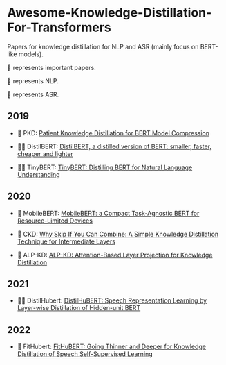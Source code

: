 # Awesome-Knowledge-Distillation-For-Transformers

Papers for knowledge distillation for NLP and ASR (mainly focus on BERT-like models).

🌟 represents important papers.

📕 represents NLP.

🎵 represents ASR.

## 2019

* 📕 PKD: [Patient Knowledge Distillation for BERT Model Compression](https://arxiv.org/abs/1908.09355)

* 🌟📕 DistilBERT: [DistilBERT, a distilled version of BERT: smaller, faster, cheaper and lighter](https://arxiv.org/abs/1910.01108)

* 🌟📕 TinyBERT: [TinyBERT: Distilling BERT for Natural Language Understanding](https://arxiv.org/abs/1909.10351)

## 2020



* 📕 MobileBERT: [MobileBERT: a Compact Task-Agnostic BERT for Resource-Limited Devices](https://arxiv.org/abs/2004.02984)

* 📕 CKD: [Why Skip If You Can Combine: A Simple Knowledge Distillation Technique for Intermediate Layers](https://arxiv.org/abs/2010.03034)

* 📕 ALP-KD: [ALP-KD: Attention-Based Layer Projection for Knowledge Distillation](https://arxiv.org/abs/2012.14022)

## 2021

* 🌟🎵 DistilHubert: [DistilHuBERT: Speech Representation Learning by Layer-wise Distillation of Hidden-unit BERT](https://arxiv.org/abs/2110.01900)

## 2022

* 🎵 FitHubert: [FitHuBERT: Going Thinner and Deeper for Knowledge Distillation of Speech Self-Supervised Learning](https://arxiv.org/abs/2207.00555)
